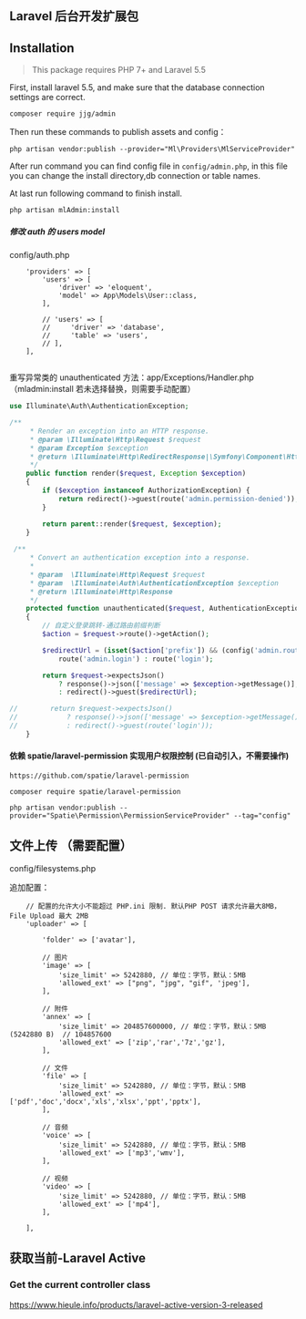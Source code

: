## Laravel 后台开发扩展包

Installation
------------

> This package requires PHP 7+ and Laravel 5.5

First, install laravel 5.5, and make sure that the database connection settings are correct.

```
composer require jjg/admin
```

Then run these commands to publish assets and config：

```
php artisan vendor:publish --provider="Ml\Providers\MlServiceProvider"
```

After run command you can find config file in `config/admin.php`, in this file you can change the install directory,db connection or table names.

At last run following command to finish install.
```
php artisan mlAdmin:install
```

##### 修改 auth 的 users model

config/auth.php
```
    'providers' => [
        'users' => [
            'driver' => 'eloquent',
            'model' => App\Models\User::class,
        ],

        // 'users' => [
        //     'driver' => 'database',
        //     'table' => 'users',
        // ],
    ],
    
```


重写异常类的 unauthenticated 方法：app/Exceptions/Handler.php （mladmin:install 若未选择替换，则需要手动配置）
```php
use Illuminate\Auth\AuthenticationException;

/**
     * Render an exception into an HTTP response.
     * @param \Illuminate\Http\Request $request
     * @param Exception $exception
     * @return \Illuminate\Http\RedirectResponse|\Symfony\Component\HttpFoundation\Response
     */
    public function render($request, Exception $exception)
    {
        if ($exception instanceof AuthorizationException) {
            return redirect()->guest(route('admin.permission-denied'));
        }

        return parent::render($request, $exception);
    }
    
 /**
     * Convert an authentication exception into a response.
     *
     * @param  \Illuminate\Http\Request $request
     * @param  \Illuminate\Auth\AuthenticationException $exception
     * @return \Illuminate\Http\Response
     */
    protected function unauthenticated($request, AuthenticationException $exception)
    {
        // 自定义登录跳转-通过路由前缀判断
        $action = $request->route()->getAction();

        $redirectUrl = (isset($action['prefix']) && (config('admin.route.prefix') == $action['prefix'] || '/' . config('admin.route.prefix') == $action['prefix'])) ?
            route('admin.login') : route('login');

        return $request->expectsJson()
            ? response()->json(['message' => $exception->getMessage()], 401)
            : redirect()->guest($redirectUrl);

//        return $request->expectsJson()
//            ? response()->json(['message' => $exception->getMessage()], 401)
//            : redirect()->guest(route('login'));
    }

```


#### 依赖 spatie/laravel-permission 实现用户权限控制 (已自动引入，不需要操作)
```
https://github.com/spatie/laravel-permission

composer require spatie/laravel-permission

php artisan vendor:publish --provider="Spatie\Permission\PermissionServiceProvider" --tag="config"

```

## 文件上传 （需要配置）
config/filesystems.php

追加配置：

```
    // 配置的允许大小不能超过 PHP.ini 限制. 默认PHP POST 请求允许最大8MB，File Upload 最大 2MB
    'uploader' => [

        'folder' => ['avatar'],

        // 图片
        'image' => [
            'size_limit' => 5242880, // 单位：字节，默认：5MB
            'allowed_ext' => ["png", "jpg", "gif", 'jpeg'],
        ],

        // 附件
        'annex' => [
            'size_limit' => 204857600000, // 单位：字节，默认：5MB (5242880 B)  // 104857600
            'allowed_ext' => ['zip','rar','7z','gz'],
        ],

        // 文件
        'file' => [
            'size_limit' => 5242880, // 单位：字节，默认：5MB
            'allowed_ext' => ['pdf','doc','docx','xls','xlsx','ppt','pptx'],
        ],

        // 音频
        'voice' => [
            'size_limit' => 5242880, // 单位：字节，默认：5MB
            'allowed_ext' => ['mp3','wmv'],
        ],

        // 视频
        'video' => [
            'size_limit' => 5242880, // 单位：字节，默认：5MB
            'allowed_ext' => ['mp4'],
        ],

    ],
```

## 获取当前-Laravel Active 
### Get the current controller class
https://www.hieule.info/products/laravel-active-version-3-released